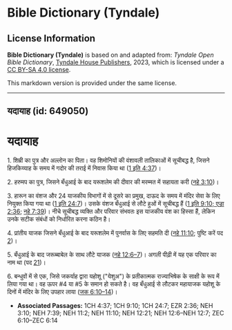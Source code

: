 # Bible Dictionary (Tyndale)

## License Information

**Bible Dictionary (Tyndale)** is based on and adapted from: _Tyndale Open Bible Dictionary_, [Tyndale House Publishers](https://tyndaleopenresources.com/), 2023, which is licensed under a [CC BY-SA 4.0 license](https://creativecommons.org/licenses/by-sa/4.0/legalcode.en).

This markdown version is provided under the same license.



--------------------------------

## यदायाह (id: 649050)

यदायाह
======

1\. शिम्री का पुत्र और अल्लोन का पिता। वह शिमोनियों की वंशावली तालिकाओं में सूचीबद्ध है, जिसने हिजकिय्याह के समय में गदोर की तराई में निवास किया था ([1 इति 4:37](https://ref.ly/1Chr4:37))।

2\. हरुमप का पुत्र, जिसने बँधुआई के बाद यरूशलेम की दीवार की मरम्मत में सहायता करी ([नहे 3:10](https://ref.ly/Neh3:10))।

3\. हारून का वंशज और 24 याजकीय विभागों में से दूसरे का प्रमुख, दाऊद के समय में मंदिर सेवा के लिए नियुक्त किया गया था ([1 इति 24:7](https://ref.ly/1Chr24:7))। उसके वंशज बँधुआई से लौटे हुओं में सूचीबद्ध हैं ([1 इति 9:10; एज्रा](https://ref.ly/1Chr9:10) [2:36](https://ref.ly/Ezra2:36); [नहे 7:39](https://ref.ly/Neh7:39))। नीचे सूचीबद्ध व्यक्ति और परिवार संभवतः इस याजकीय वंश का हिस्सा हैं, लेकिन उनके सटीक संबंधों को निर्धारित करना कठिन है।

4\. प्रांतीय याजक जिसने बँधुआई के बाद यरूशलेम में पुनर्वास के लिए सहमति दी ([नहे 11:10](https://ref.ly/Neh11:10); पुष्टि करें पद [2](https://ref.ly/Neh11:2))।

5\. बँधुआई के बाद जरूब्बाबेल के साथ लौटे याजक ([नहे 12:6–7](https://ref.ly/Neh12:6-Neh12:7))। अगली पीढ़ी में यह एक परिवार का नाम था (पद [21](https://ref.ly/Neh12:21))।

6\. बन्धुवों में से एक, जिसे जकर्याह द्वारा यहोशू ("येशुअ") के प्रतीकात्मक राज्याभिषेक के साक्षी के रूप में लिया गया था। वह ऊपर \#4 या \#5 के समान हो सकते है। वह बँधुआई से लौटकर महायाजक यहोशू के दिनों में मंदिर के लिए उपहार लाया ([जक 6:10–14](https://ref.ly/Zech6:10-Zech6:14))।

* **Associated Passages:** 1CH 4:37; 1CH 9:10; 1CH 24:7; EZR 2:36; NEH 3:10; NEH 7:39; NEH 11:2; NEH 11:10; NEH 12:21; NEH 12:6–NEH 12:7; ZEC 6:10–ZEC 6:14

